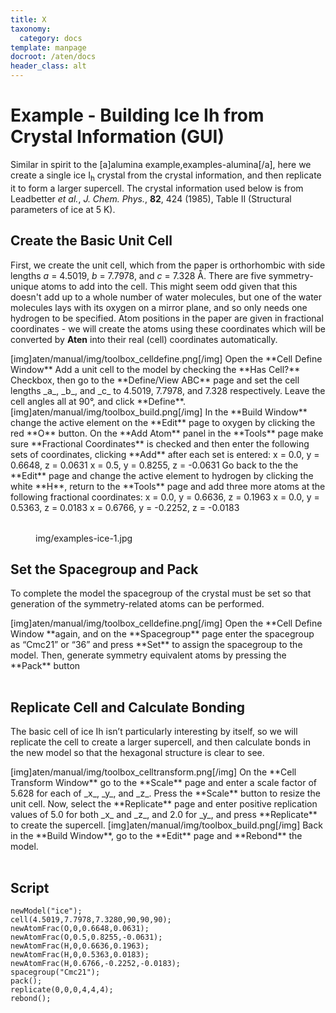 ```yaml
---
title: X
taxonomy:
  category: docs
template: manpage
docroot: /aten/docs
header_class: alt
---
```



# Example - Building Ice Ih from Crystal Information (GUI)

Similar in spirit to the [a]alumina example,examples-alumina[/a], here we create a single ice I<sub>h</sub> crystal from the crystal information, and then replicate it to form a larger supercell. The crystal information used below is from Leadbetter _et al._, _J. Chem. Phys._, **82**, 424 (1985), Table II (Structural parameters of ice at 5 K).

## Create the Basic Unit Cell

First, we create the unit cell, which from the paper is orthorhombic with side lengths _a_ = 4.5019, _b_ = 7.7978, and _c_ = 7.328 Å. There are five symmetry-unique atoms to add into the cell. This might seem odd given that this doesn't add up to a whole number of water molecules, but one of the water molecules lays with its oxygen on a mirror plane, and so only needs one hydrogen to be specified. Atom positions in the paper are given in fractional coordinates - we will create the atoms using these coordinates which will be converted by **Aten** into their real (cell) coordinates automatically.

<table>
  <row>
    <column>[img]aten/manual/img/toolbox_celldefine.png[/img]</column>
    <column>Open the **Cell Define Window**</column>
  </row>
  <row>
    <column></column>
    <column>Add a unit cell to the model by checking the **Has Cell?** Checkbox, then go to the **Define/View ABC** page and set the cell lengths _a_, _b_, and _c_ to 4.5019, 7.7978, and 7.328 respectively. Leave the cell angles all at 90°, and click **Define**.</column>
  </row>
  <row>
    <column>[img]aten/manual/img/toolbox_build.png[/img]</column>
    <column>In the **Build Window** change the active element on the **Edit** page to oxygen by clicking the red **O** button.</column>
  </row>
  <row>
    <column> </column>
    <column>
      On the **Add Atom** panel in the **Tools** page make sure **Fractional Coordinates** is checked and then enter the following sets of coordinates, clicking **Add** after each set is entered:
      x = 0.0, y = 0.6648, z = 0.0631
      x = 0.5, y = 0.8255, z = -0.0631
    </column>
  </row>
  <row>
    <column></column>
    <column>
      Go back to the the **Edit** page and change the active element to hydrogen by clicking the white **H**, return to the **Tools** page and add three more atoms at the following fractional coordinates:
      x = 0.0, y = 0.6636, z = 0.1963
      x = 0.0, y = 0.5363, z = 0.0183
      x = 0.6766, y = -0.2252, z = -0.0183
    </column>
  </row>
</table>

<figure>
  <image>img/examples-ice-1.jpg</image>
</figure>

## Set the Spacegroup and Pack

To complete the model the spacegroup of the crystal must be set so that generation of the symmetry-related atoms can be performed.

<table>
  <row>
    <column>[img]aten/manual/img/toolbox_celldefine.png[/img]</column>
    <column>Open the **Cell Define Window **again, and on the **Spacegroup** page enter the spacegroup as “Cmc21” or “36” and press **Set** to assign the spacegroup to the model. Then, generate symmetry equivalent atoms by pressing the **Pack** button</column>
  </row>
</table>

## Replicate Cell and Calculate Bonding

The basic cell of ice Ih isn’t particularly interesting by itself, so we will replicate the cell to create a larger supercell, and then calculate bonds in the new model so that the hexagonal structure is clear to see.

<table>
  <row>
    <column>[img]aten/manual/img/toolbox_celltransform.png[/img]</column>
    <column>On the **Cell Transform Window** go to the **Scale** page and enter a scale factor of 5.628 for each of _x_, _y_, and _z_.  Press the **Scale** button to resize the unit cell.</column>
  </row>
  <row>
    <column></column>
    <column>Now, select the **Replicate** page and enter positive replication values of 5.0 for both _x_ and _z_, and 2.0 for _y_, and press **Replicate** to create the supercell.</column>
  </row>
  <row>
    <column>[img]aten/manual/img/toolbox_build.png[/img]</column>
    <column>Back in the **Build Window**, go to the **Edit** page and **Rebond** the model.</column>
  </row>
</table>

## Script

```
newModel("ice");
cell(4.5019,7.7978,7.3280,90,90,90);
newAtomFrac(O,0,0.6648,0.0631);
newAtomFrac(O,0.5,0.8255,-0.0631);
newAtomFrac(H,0,0.6636,0.1963);
newAtomFrac(H,0,0.5363,0.0183);
newAtomFrac(H,0.6766,-0.2252,-0.0183);
spacegroup("Cmc21");
pack();
replicate(0,0,0,4,4,4);
rebond();
```


